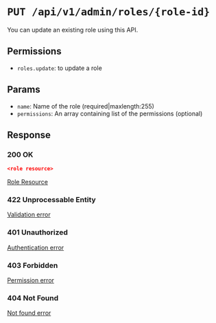 # `PUT /api/v1/admin/roles/{role-id}`
You can update an existing role using this API.


## Permissions
- `roles.update`: to update a role

## Params

- `name`: Name of the role (required|maxlength:255)
- `permissions`: An array containing list of the permissions (optional)

## Response

### 200 OK

```json
<role resource>
```

[Role Resource](../../resources/role.md)

### 422 Unprocessable Entity
 [Validation error](../../validation-errors.md)

### 401 Unauthorized
 [Authentication error](../../authentication-errors.md)

### 403 Forbidden
 [Permission error](../../permission-errors.md)

### 404 Not Found
 [Not found error](../../not-found-errors.md)
